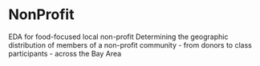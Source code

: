 # NonProfit
EDA for food-focused local non-profit
Determining the geographic distribution of members of a non-profit community - from donors to class participants - across the Bay Area
